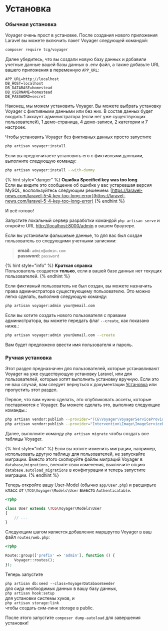# Установка

### Обычная установка

Voyager очень прост в установке. После создания нового приложения Laravel вы можете включить пакет Voyager следующей командой:

```bash
composer require tcg/voyager
```

Далее убедитесь, что вы создали новую базу данных и добавили учетные данные вашей базы данных в .env файл, а также добавьте URL вашего приложения в переменную `APP_URL`:

```text
APP_URL=http://localhost
DB_HOST=localhost
DB_DATABASE=homestead
DB_USERNAME=homestead
DB_PASSWORD=secret
```

Наконец, мы можем установить Voyager. Вы можете выбрать установку Voyager с фиктивными данными или без них. В состав данных будет входить 1 аккаунт администратора  \(если нет уже существующих пользователей\), 1 демо-страница, 4 демо-записи, 2 категории и 7 настроек.

Чтобы установить Voyager без фиктивных данных просто запустите

```bash
php artisan voyager:install
```

Если вы предпочитаете установить его с фиктивными данными, выполните следующую команду:

```bash
php artisan voyager:install --with-dummy
```

{% hint style="danger" %}
**Ошибка Specified key was too long**  
Если вы видите это сообщение об ошибке у вас устаревшая версия MySQL, воспользуйтесь следующим решением: [https://laravel-news.com/laravel-5-4-key-too-long-error](https://laravel-news.com/laravel-5-4-key-too-long-error)
{% endhint %}

И всё готово!

Запустите локальный сервер разработки командой `php artisan serve` и откройте URL [http://localhost:8000/admin](http://localhost:8000/admin) в вашем браузере.

Если вы установили фальшивые данные, то для вас был создан пользователь со следующими учетными записями:

> **email:** `admin@admin.com`  
> **password:** `password`

{% hint style="info" %}
**Краткая справка**  
Пользователь создается **только**, если в вашей базе данных нет текущих пользователей.
{% endhint %}

Если фиктивный пользователь не был создан, вы можете назначить права администратора существующему пользователю. Это можно легко сделать, выполнив следующую команду:

```bash
php artisan voyager:admin your@email.com
```

Если вы хотите создать нового пользователя с правами администратора, вы можете передать флаг `--create`, как показано ниже.:

```bash
php artisan voyager:admin your@email.com --create
```

Вам будет предложено ввести имя пользователя и пароль.

### Ручная установка

Этот раздел предназначен для пользователей, которые устанавливают Voyager на уже существующую установку Laravel, или для пользователей, которые хотят выполнить установку вручную. Если это не ваш случай, вам следует вернуться к документации [Установка](installation.md) или пропустить этот раздел.

Первое, что вам нужно сделать, это опубликовать ассеты, которые поставляются с Voyager. Вы можете сделать это, выполнив следующие команды.:

```bash
php artisan vendor:publish --provider="TCG\Voyager\VoyagerServiceProvider"
php artisan vendor:publish --provider="Intervention\Image\ImageServiceProviderLaravelRecent"
```

Далее, выполните команду `php artisan migrate` чтобы создать все таблицы Voyager.

{% hint style="info" %}
Если вы хотите изменить миграции, например, использовать другую таблицу для пользователей, не запускайте миграции. Вместо этого скопируйте файлы миграций Voyager в `database/migrations`, внесите свои изменения, выключите опцию `database.autoload_migrations` в конфигурации и теперь запустите миграции.
{% endhint %}

Теперь откройте вашу User-Model \(обычно `app/User.php`\) и расширьте класс от `\TCG\Voyager\Models\User` вместо `Authenticatable`.

```php
<?php

class User extends \TCG\Voyager\Models\User
{
    // ...
}
```

Следующим шагом является добавление маршрутов Voyager в ваш файл `routes/web.php`:

```php
<?php

Route::group(['prefix' => 'admin'], function () {
    Voyager::routes();
});
```

Теперь запустите

`php artisan db:seed --class=VoyagerDatabaseSeeder`  
для сида необходимых данных в вашу базу данных,  
`php artisan hook:setup`  
для установки системы хуков, и  
`php artisan storage:link`  
чтобы создать сим-линк storage в public.

После этого запустите `composer dump-autoload` для завершения установки!

